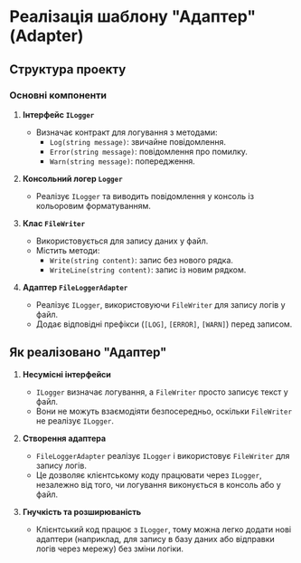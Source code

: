 ﻿# Реалізація шаблону "Адаптер" (Adapter)

## Структура проекту

### Основні компоненти

1. **Інтерфейс `ILogger`**  
   - Визначає контракт для логування з методами:  
     - `Log(string message)`: звичайне повідомлення.  
     - `Error(string message)`: повідомлення про помилку.  
     - `Warn(string message)`: попередження.  

2. **Консольний логер `Logger`**  
   - Реалізує `ILogger` та виводить повідомлення у консоль із кольоровим форматуванням.  

3. **Клас `FileWriter`**  
   - Використовується для запису даних у файл.  
   - Містить методи:
     - `Write(string content)`: запис без нового рядка.  
     - `WriteLine(string content)`: запис із новим рядком.  

4. **Адаптер `FileLoggerAdapter`**  
   - Реалізує `ILogger`, використовуючи `FileWriter` для запису логів у файл.  
   - Додає відповідні префікси (`[LOG]`, `[ERROR]`, `[WARN]`) перед записом.  

## Як реалізовано "Адаптер"

1. **Несумісні інтерфейси**  
   - `ILogger` визначає логування, а `FileWriter` просто записує текст у файл.  
   - Вони не можуть взаємодіяти безпосередньо, оскільки `FileWriter` не реалізує `ILogger`.  

2. **Створення адаптера**  
   - `FileLoggerAdapter` реалізує `ILogger` і використовує `FileWriter` для запису логів.  
   - Це дозволяє клієнтському коду працювати через `ILogger`, незалежно від того, чи логування виконується в консоль або у файл.  

3. **Гнучкість та розширюваність**  
   - Клієнтський код працює з `ILogger`, тому можна легко додати нові адаптери (наприклад, для запису в базу даних або відправки логів через мережу) без зміни логіки.  


  
